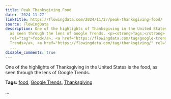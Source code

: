 ```yaml
---
title: Peak Thanksgiving Food
date: '2024-11-27'
linkTitle: https://flowingdata.com/2024/11/27/peak-thanksgiving-food/
source: FlowingData
description: One of the highlights of Thanksgiving in the United States is the food,
  as seen through the lens of Google Trends. <p><strong>Tags:</strong> <a href="https://flowingdata.com/tag/food/"
  rel="tag">food</a>, <a href="https://flowingdata.com/tag/google-trends/" rel="tag">Google
  Trends</a>, <a href="https://flowingdata.com/tag/thanksgiving/" rel="tag">Thanksgiving</a></p>
  ...
disable_comments: true
---
```

One of the highlights of Thanksgiving in the United States is the food, as seen through the lens of Google Trends. <p><strong>Tags:</strong> <a href="https://flowingdata.com/tag/food/" rel="tag">food</a>, <a href="https://flowingdata.com/tag/google-trends/" rel="tag">Google Trends</a>, <a href="https://flowingdata.com/tag/thanksgiving/" rel="tag">Thanksgiving</a></p> ...